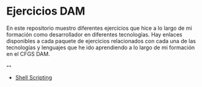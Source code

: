 # Ejercicios DAM
En este repositorio muestro diferentes ejercicios que hice a lo largo de mi formación como desarrollador en diferentes tecnologías. Hay enlaces disponibles a cada paquete de ejercicios relacionados con cada una de las tecnologías y lenguajes que he ido aprendiendo a lo largo de mi formación en el CFGS DAM.

**--**  
- [Shell Scripting](https://drive.google.com/drive/folders/1UTa1bsjzNDZlzm1wLeHp1QCeG1_PWhIw?usp=sharing)
